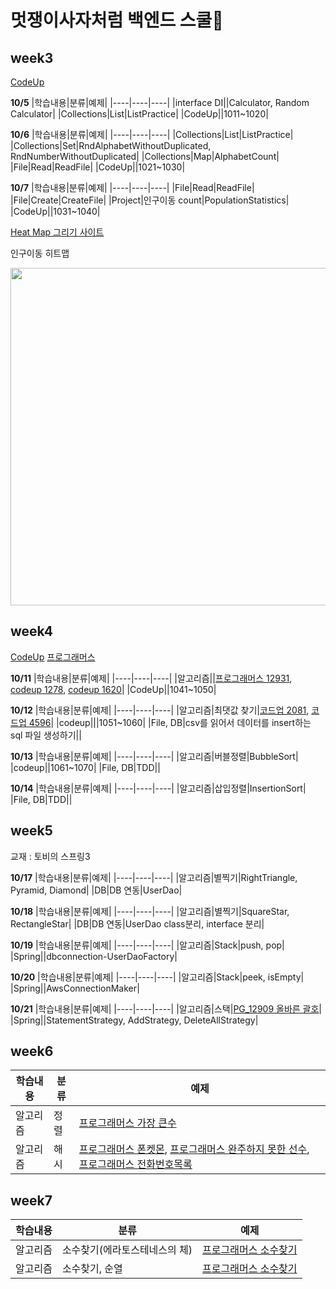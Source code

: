 # 멋쟁이사자처럼 백엔드 스쿨🦁

## week3
[CodeUp](https://codeup.kr/problemsetsol.php?psid=23)

**10/5**
|학습내용|분류|예제|
|----|----|----|
|interface DI||Calculator, Random Calculator|
|Collections|List|ListPractice|
|CodeUp||1011~1020|

**10/6**
|학습내용|분류|예제|
|----|----|----|
|Collections|List|ListPractice|
|Collections|Set|RndAlphabetWithoutDuplicated, RndNumberWithoutDuplicated|
|Collections|Map|AlphabetCount|
|File|Read|ReadFile|
|CodeUp||1021~1030|

**10/7**
|학습내용|분류|예제|
|----|----|----|
|File|Read|ReadFile|
|File|Create|CreateFile|
|Project|인구이동 count|PopulationStatistics|
|CodeUp||1031~1040|

[Heat Map 그리기 사이트](https://jsfiddle.net/gh/get/library/pure/highcharts/highcharts/tree/master/samples/highcharts/demo/heatmap)

인구이동 히트맵 
<div style="text-align: left">
<img width="540" src="https://user-images.githubusercontent.com/61926751/194486998-e6ce79e1-073a-40ed-820e-75ea5f440327.png"></div>
                                                                                                                                    
## week4
[CodeUp](https://codeup.kr/problemsetsol.php?psid=23)
[프로그래머스](https://school.programmers.co.kr/learn/challenges?order=acceptance_desc)

**10/11**
|학습내용|분류|예제|
|----|----|----|
|알고리즘||[프로그래머스 12931](https://school.programmers.co.kr/learn/courses/30/lessons/12931?language=java), [codeup 1278](https://codeup.kr/problem.php?id=1278), [codeup 1620](https://codeup.kr/problem.php?id=1620)|
|CodeUp||1041~1050|

**10/12**
|학습내용|분류|예제|
|----|----|----|
|알고리즘|최댓값 찾기|[코드업 2081](https://codeup.kr/problem.php?id=2081), [코드업 4596](https://codeup.kr/problem.php?id=4596)|
|codeup|||1051~1060|
|File, DB|csv를 읽어서 데이터를 insert하는 sql 파일 생성하기||

**10/13**
|학습내용|분류|예제|
|----|----|----|
|알고리즘|버블정렬|BubbleSort|
|codeup||1061~1070|
|File, DB|TDD||

**10/14**
|학습내용|분류|예제|
|----|----|----|
|알고리즘|삽입정렬|InsertionSort|
|File, DB|TDD||

## week5
교재 : 토비의 스프링3

**10/17**
|학습내용|분류|예제|
|----|----|----|
|알고리즘|별찍기|RightTriangle, Pyramid, Diamond|
|DB|DB 연동|UserDao|

**10/18**
|학습내용|분류|예제|
|----|----|----|
|알고리즘|별찍기|SquareStar, RectangleStar|
|DB|DB 연동|UserDao class분리, interface 분리|

**10/19**
|학습내용|분류|예제|
|----|----|----|
|알고리즘|Stack|push, pop|
|Spring||dbconnection-UserDaoFactory|

**10/20**
|학습내용|분류|예제|
|----|----|----|
|알고리즘|Stack|peek, isEmpty|
|Spring||AwsConnectionMaker|

**10/21**
|학습내용|분류|예제|
|----|----|----|
|알고리즘|스택|[PG_12909 올바른 괄호](https://school.programmers.co.kr/learn/courses/30/lessons/12909)|
|Spring||StatementStrategy, AddStrategy, DeleteAllStrategy|

## week6
|학습내용|분류|예제|
|----|----|----|
|알고리즘|정렬|[프로그래머스 가장 큰수](https://school.programmers.co.kr/learn/courses/30/lessons/12921)|
|알고리즘|해시|[프로그래머스 폰켓몬](https://school.programmers.co.kr/learn/courses/30/lessons/1845), [프로그래머스 완주하지 못한 선수](https://school.programmers.co.kr/learn/courses/30/lessons/42576), [프로그래머스 전화번호목록](https://school.programmers.co.kr/learn/courses/30/lessons/42577)|

## week7
|학습내용|분류|예제|
|----|----|----|
|알고리즘|소수찾기(에라토스테네스의 체)|[프로그래머스 소수찾기](https://school.programmers.co.kr/learn/courses/30/lessons/12921)|
|알고리즘|소수찾기, 순열|[프로그래머스 소수찾기](https://school.programmers.co.kr/learn/courses/30/lessons/42839)|
